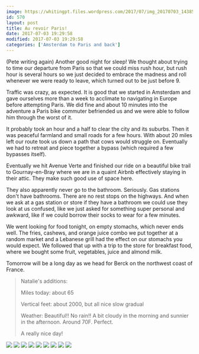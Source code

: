 ```yaml
---
image: https://whitingpt.files.wordpress.com/2017/07/img_20170703_143858400.jpg
id: 570
layout: post
title: Au revoir Paris!
date: 2017-07-03 19:29:58
modified: 2017-07-03 19:29:58
categories: ['Amsterdam to Paris and back']
---
```


(Pete writing again) Another good night for sleep! We thought about trying to time our departure from Paris so that we could miss rush hour, but rush hour is several hours so we just decided to embrace the madness and roll whenever we were ready to leave, which turned out to be just before 9. 

Traffic was crazy, as expected. It is good that we started in Amsterdam and gave ourselves more than a week to acclimate to navigating in Europe before attempting Paris. We did fine and about 10 minutes into the adventure a Paris bike commuter befriended us and we were able to follow him through the worst of it. 

It probably took an hour and a half to clear the city and its suburbs. Then it was peaceful farmland and small roads for a few hours. With about 20 miles left our route took us down a path that cows would struggle on. Eventually we had to retreat and piece together a bypass (which required a few bypasses itself). 

Eventually we hit Avenue Verte and finished our ride on a beautiful bike trail to Gournay-en-Bray where we are in a quaint Airbnb effectively staying in their attic. They make such good use of space here.

They also apparently never go to the bathroom. Seriously. Gas stations don't have bathrooms. There are no rest stops on the highways. And when we ask at a gas station or store if they have a bathroom we could use they look at us confused, like we just asked for something super personal and awkward, like if we could borrow their socks to wear for a few minutes. 

We went looking for food tonight, on empty stomachs, which never ends well. The fries, cashews, and orange juice combo we put together at a random market and a Lebanese grill had the effect on our stomachs you would expect. We followed that up with a trip to the store for breakfast food, where we bought some fruit, vegetables, juice and almond milk.

Tomorrow will be a long day as we head for Berck on the northwest coast of France.

> Natalie's additions:
> 
> Miles today: about 65
> 
> Vertical feet: about 2000, but all nice slow gradual
> 
> Weather: Beautiful!! No rain!! A bit cloudy in the morning and sunnier in the afternoon. Around 70F. Perfect. 
> 
> A really nice day!


![](https://whitingpt.files.wordpress.com/2017/07/img_20170703_133513664_hdr2-1.jpg)
![](https://whitingpt.files.wordpress.com/2017/07/img_20170703_124014462-1.jpg)
![](https://whitingpt.files.wordpress.com/2017/07/img_20170703_132913957-1.jpg)
![](https://whitingpt.files.wordpress.com/2017/07/img_20170703_112431744_hdr-1.jpg)
![](https://whitingpt.files.wordpress.com/2017/07/img_20170703_154156151-1.jpg)
![](https://whitingpt.files.wordpress.com/2017/07/img_20170703_131659653.jpg)
![](https://whitingpt.files.wordpress.com/2017/07/img_20170703_143854715.jpg)
![](https://whitingpt.files.wordpress.com/2017/07/img_20170703_144551566.jpg)
![](https://whitingpt.files.wordpress.com/2017/07/img_20170703_143858400.jpg)
